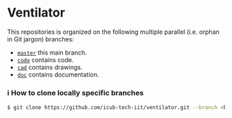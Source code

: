 Ventilator
==========

This repositories is organized on the following multiple parallel (i.e. orphan in Git jargon) branches:
- [`master`][1] this main branch.
- [`code`][2] contains code.
- [`cad`][3] contains drawings.
- [`doc`][4] contains documentation.


### ℹ How to clone locally specific branches
```sh
$ git clone https://github.com/icub-tech-iit/ventilator.git --branch <branch-name>
```

[1]: ../../tree/master
[2]: ../../tree/code
[3]: ../../tree/cad
[4]: ../../tree/doc